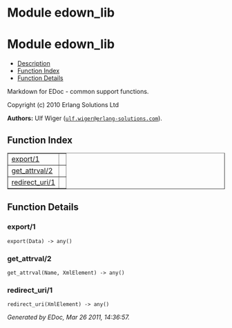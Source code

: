 Module edown_lib
================


<h1>Module edown_lib</h1>

* [Description](#description)
* [Function Index](#index)
* [Function Details](#functions)


Markdown for EDoc - common support functions.



Copyright (c) 2010 Erlang Solutions Ltd

__Authors:__ Ulf Wiger ([`ulf.wiger@erlang-solutions.com`](mailto:ulf.wiger@erlang-solutions.com)).

<h2><a name="index">Function Index</a></h2>



<table width="100%" border="1" cellspacing="0" cellpadding="2" summary="function index"><tr><td valign="top"><a href="#export-1">export/1</a></td><td></td></tr><tr><td valign="top"><a href="#get_attrval-2">get_attrval/2</a></td><td></td></tr><tr><td valign="top"><a href="#redirect_uri-1">redirect_uri/1</a></td><td></td></tr></table>




<h2><a name="functions">Function Details</a></h2>


<a name="export-1"></a>

<h3>export/1</h3>





`export(Data) -> any()`

<a name="get_attrval-2"></a>

<h3>get_attrval/2</h3>





`get_attrval(Name, XmlElement) -> any()`

<a name="redirect_uri-1"></a>

<h3>redirect_uri/1</h3>





`redirect_uri(XmlElement) -> any()`



_Generated by EDoc, Mar 26 2011, 14:36:57._